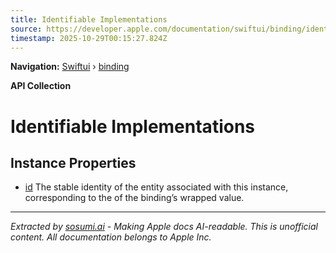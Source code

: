 ```yaml
---
title: Identifiable Implementations
source: https://developer.apple.com/documentation/swiftui/binding/identifiable-implementations
timestamp: 2025-10-29T00:15:27.824Z
---
```


**Navigation:** [Swiftui](/documentation/swiftui) › [binding](/documentation/swiftui/binding)

**API Collection**

# Identifiable Implementations

## Instance Properties

- [id](/documentation/swiftui/binding/id) The stable identity of the entity associated with this instance, corresponding to the  of the binding’s wrapped value.

---

*Extracted by [sosumi.ai](https://sosumi.ai) - Making Apple docs AI-readable.*
*This is unofficial content. All documentation belongs to Apple Inc.*
